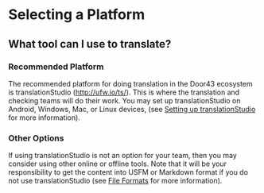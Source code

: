 # Selecting a Platform #

## What tool can I use to translate? ##


### Recommended Platform

The recommended platform for doing translation in the Door43 ecosystem is translationStudio (http://ufw.io/ts/).  This is where the translation and checking teams will do their work.  You may set up translationStudio on Android, Windows, Mac, or Linux devices, (see [Setting up translationStudio](../setup-ts/01.md) for more information).

### Other Options

If using translationStudio is not an option for your team, then you may consider using other online or offline tools.  Note that it will be your responsibility to get the content into USFM or Markdown format if you do not use translationStudio (see [File Formats](../../translate/file-formats/01.md) for more information).